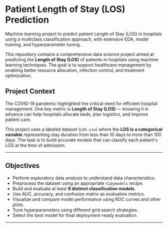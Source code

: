# Patient Length of Stay (LOS) Prediction
Machine learning project to predict patient Length of Stay (LOS) in hospitals using a multiclass classification approach, with extensive EDA, model training, and hyperparameter tuning.


This repository contains a comprehensive data science project aimed at predicting the **Length of Stay (LOS)** of patients in hospitals using machine learning techniques. The goal is to support healthcare management by enabling better resource allocation, infection control, and treatment optimization.

## Project Context

The COVID-19 pandemic highlighted the critical need for efficient hospital management. One key metric is **Length of Stay (LOS)** — knowing it in advance can help hospitals allocate beds, plan logistics, and improve patient care.

This project uses a labeled dataset (`LOS.csv`) where the **LOS is a categorical variable** representing stay duration from less than 10 days to more than 100 days. The task is to build accurate models that can classify each patient's LOS at the time of admission.

---

##  Objectives

- Perform exploratory data analysis to understand data characteristics.
- Preprocess the dataset using an appropriate `tidymodels` recipe.
- Build and evaluate at least **8 distinct classification models**.
- Use AUC, accuracy, and confusion matrix as evaluation metrics.
- Visualize and compare model performance using ROC curves and other plots.
- Tune hyperparameters using different grid search strategies.
- Select the best model for final deployment-ready evaluation.

---
